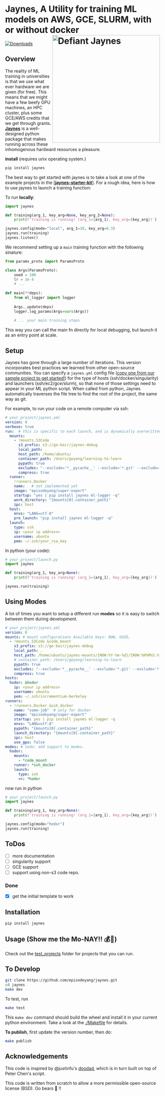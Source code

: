 # Jaynes, A Utility for training ML models on AWS, GCE, SLURM, with or without docker <a href="figures/ETJaynes_defiant.jpg" target="_blank"><img src="figures/ETJaynes_defiant.jpg" alt="Defiant Jaynes" align="right" width="350px" style="top:20px"></a>

[![Downloads](http://pepy.tech/badge/jaynes)](http://pepy.tech/project/jaynes)

## Overview

The reality of ML training in universities is that we use what ever hardware we are given (for free). This means that
we might have a few beefy GPU machines, an HPC cluster, plus some GCE/AWS credits that we get through grants. 
[**Jaynes**](https://github.com/episodeyang/jaynes) is a well-designed python package that makes running across
these inhomogenous hardward resources a pleasure.

**install** (requires unix operating system.)
```bash
pip install jaynes
```
The best way to get started with jaynes is to take a look at one of the example projects in the [[**jaynes-starter-kit**]](https://github.com/geyang/jaynes-starter-kit). For a rough idea, here is how to use jaynes to launch a training function:

To run **locally**:
```python
import jaynes

def training(arg_1, key_arg=None, key_arg_2=None):
    print(f'training is running! (arg_1={arg_1}, key_arg={key_arg})')

jaynes.config(mode="local", arg_1=10, key_arg=0.3)
jaynes.run(training)
jaynes.listen()
```

We recommend setting up a `main` training function with the following sinature:
```python
from params_proto import ParamsProto

class Args(ParamsProto):
    seed = 100
    lr = 3e-4
    # ...
    
def main(**deps):
    from ml_logger import logger
    
    Args._update(deps)
    logger.log_params(Args=vars(Args))
    
    # ... your main training steps
```

This way you can call the main fn directly for local debugging, but launch it as an entry point at scale.

## Setup

Jaynes has gone through a large number of iterations. This version incorporates best practices we learned
from other open-source communities. You can specify a `jaynes.yml` config file ([copy one from our sample
project to get started!](example_projects)) for the type of hosts (ssh/docker/singularity) and launchers
 (ssh/ec2/gce/slurm), so that none of those settings need to appear in your ML python script. When called
from python, Jaynes automatically traverses the file tree to find the root of the project, the 
same way as git.

For example, to run your code on a remote computer via ssh:
```yaml
# your_project/jaynes.yml
version: 0
verbose: true
run:  # this is specific to each launch, and is dynamically overwritten in-memory
  mounts:
    - !mounts.S3Code
      s3_prefix: s3://ge-bair/jaynes-debug
      local_path: .
      host_path: /home/ubuntu/
      container_path: /Users/geyang/learning-to-learn
      pypath: true
      excludes: "--exclude='*__pycache__' --exclude='*.git' --exclude='*.idea' --exclude='*.egg-info'   --exclude='*.pkl'"
      compress: true
  runner:
    !runners.Docker
    name:   # not implemented yet
    image: "episodeyang/super-expert"
    startup: "yes | pip install jaynes ml-logger -q"
    work_directory: "{mounts[0].container_path}"
    ipc: host
  host:
    envs: "LANG=utf-8"
    pre_launch: "pip install jaynes ml-logger -q"
  launch:
    type: ssh
    ip: <your ip address>
    username: ubuntu
    pem: ~/.ssh/your_rsa_key
```

In python (your code):
```python
# your_project/launch.py
import jaynes

def training(arg_1, key_arg=None):
    print(f'training is running! (arg_1={arg_1}, key_arg={key_arg})')

jaynes.run(training)
```

## Using Modes

A lot of times you want to setup a different run **modes** so it is
easy to switch between them during development.

```yaml
# your_project/jaynes.yml
version: 0
mounts: # mount configurations Available keys: NOW, UUID,
  - !mounts.S3Code &code_mount
    s3_prefix: s3://ge-bair/jaynes-debug
    local_path: .
    host_path: /home/ubuntu/jaynes-mounts/{NOW:%Y-%m-%d}/{NOW:%H%M%S.%f}
    # container_path: /Users/geyang/learning-to-learn
    pypath: true
    excludes: "--exclude='*__pycache__' --exclude='*.git' --exclude='*.idea' --exclude='*.egg-info' --exclude='*.pkl'"
    compress: true
hosts:
  hodor: &hodor
    ip: <your ip address>
    username: ubuntu
    pem: ~/.ssh/incrementium-berkeley
runners:
  - !runners.Docker &ssh_docker
    name: "some-job"  # only for docker
    image: "episodeyang/super-expert"
    startup: yes | pip install jaynes ml-logger -q
    envs: "LANG=utf-8"
    pypath: "{mounts[0].container_path}"
    launch_directory: "{mounts[0].container_path}"
    ipc: host
    use_gpu: false
modes: # todo: add support to modes.
  hodor:
    mounts:
      - *code_mount
    runner: *ssh_docker
    launch:
      type: ssh
      <<: *hodor
```

now run in python
```python
# your_project/launch.py
import jaynes

def training(arg_1, key_arg=None):
    print(f'training is running! (arg_1={arg_1}, key_arg={key_arg})')

jaynes.config(mode="hodor")
jaynes.run(training)
```

## ToDos

- [ ] more documentation
- [ ] singularity support
- [ ] GCE support
- [ ] support using non-s3 code repo.

### Done

- [x] get the initial template to work

## Installation

```bash
pip install jaynes
```

## Usage (**Show me the Mo-NAY!! :moneybag::money_with_wings:**)

Check out the [test_projects](example_projects) folder for projects that you can run.

## To Develop

```bash
git clone https://github.com/episodeyang/jaynes.git
cd jaynes
make dev
```

To test, run

```bash
make test
```

This `make dev` command should build the wheel and install it in your current python environment. Take a look at the [./Makefile](./Makefile) for details.

**To publish**, first update the version number, then do:

```bash
make publish
```

## Acknowledgements

This code is inspired by @justinfu's [doodad](https://github.com/justinjfu/doodad), which is in turn built on top of Peter Chen's script.

This code is written from scratch to allow a more permissible open-source license (BSD). Go bears :bear: !!
